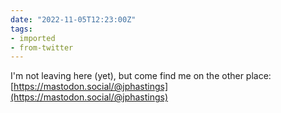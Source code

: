 ```yaml
---
date: "2022-11-05T12:23:00Z"
tags:
- imported
- from-twitter
---
```

I'm not leaving here \(yet), but come find me on the other place: [https://mastodon.social/@jphastings](https://mastodon.social/@jphastings)
